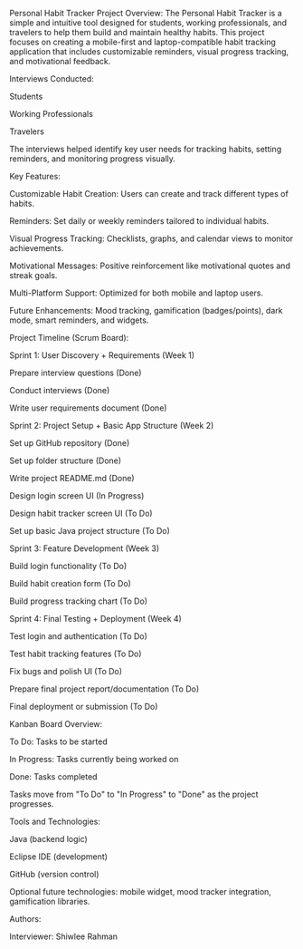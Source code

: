 Personal Habit Tracker
Project Overview: The Personal Habit Tracker is a simple and intuitive tool designed for students, working professionals, and travelers to help them build and maintain healthy habits. This project focuses on creating a mobile-first and laptop-compatible habit tracking application that includes customizable reminders, visual progress tracking, and motivational feedback.

Interviews Conducted:

Students

Working Professionals

Travelers

The interviews helped identify key user needs for tracking habits, setting reminders, and monitoring progress visually.

Key Features:

Customizable Habit Creation: Users can create and track different types of habits.

Reminders: Set daily or weekly reminders tailored to individual habits.

Visual Progress Tracking: Checklists, graphs, and calendar views to monitor achievements.

Motivational Messages: Positive reinforcement like motivational quotes and streak goals.

Multi-Platform Support: Optimized for both mobile and laptop users.

Future Enhancements: Mood tracking, gamification (badges/points), dark mode, smart reminders, and widgets.

Project Timeline (Scrum Board):

Sprint 1: User Discovery + Requirements (Week 1)

Prepare interview questions (Done)

Conduct interviews (Done)

Write user requirements document (Done)

Sprint 2: Project Setup + Basic App Structure (Week 2)

Set up GitHub repository (Done)

Set up folder structure (Done)

Write project README.md (Done)

Design login screen UI (In Progress)

Design habit tracker screen UI (To Do)

Set up basic Java project structure (To Do)

Sprint 3: Feature Development (Week 3)

Build login functionality (To Do)

Build habit creation form (To Do)

Build progress tracking chart (To Do)

Sprint 4: Final Testing + Deployment (Week 4)

Test login and authentication (To Do)

Test habit tracking features (To Do)

Fix bugs and polish UI (To Do)

Prepare final project report/documentation (To Do)

Final deployment or submission (To Do)

Kanban Board Overview:

To Do: Tasks to be started

In Progress: Tasks currently being worked on

Done: Tasks completed

Tasks move from "To Do" to "In Progress" to "Done" as the project progresses.

Tools and Technologies:

Java (backend logic)

Eclipse IDE (development)

GitHub (version control)

Optional future technologies: mobile widget, mood tracker integration, gamification libraries.

Authors:

Interviewer: Shiwlee Rahman
